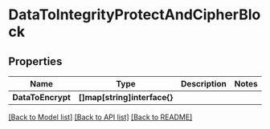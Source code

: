 # DataToIntegrityProtectAndCipherBlock

## Properties

Name | Type | Description | Notes
------------ | ------------- | ------------- | -------------
**DataToEncrypt** | **[]map[string]interface{}** |  | 

[[Back to Model list]](../README.md#documentation-for-models) [[Back to API list]](../README.md#documentation-for-api-endpoints) [[Back to README]](../README.md)


